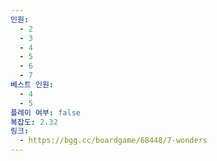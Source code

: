 ```yaml
---
인원:
  - 2
  - 3
  - 4
  - 5
  - 6
  - 7
베스트 인원:
  - 4
  - 5
플레이 여부: false
복잡도: 2.32
링크:
  - https://bgg.cc/boardgame/68448/7-wonders
---
```


